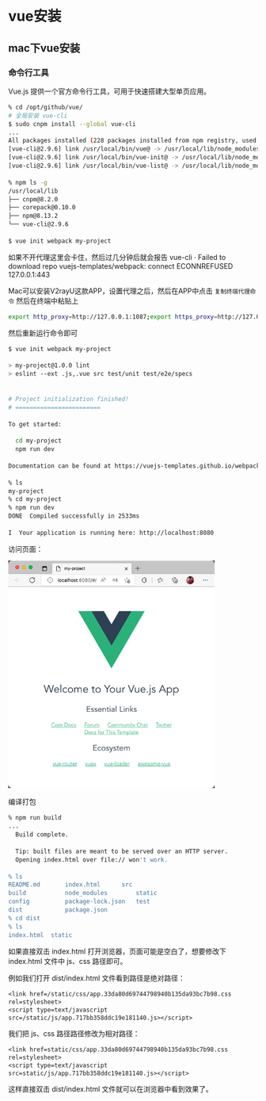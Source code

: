 # vue安装



## mac下vue安装



### 命令行工具

Vue.js 提供一个官方命令行工具，可用于快速搭建大型单页应用。

```bash
% cd /opt/github/vue/
# 全局安装 vue-cli
$ sudo cnpm install --global vue-cli
...
All packages installed (228 packages installed from npm registry, used 3s(network 3s), speed 1.68MB/s, json 217(1014.4KB), tarball 4.63MB, manifests cache hit 0, etag hit 0 / miss 0)
[vue-cli@2.9.6] link /usr/local/bin/vue@ -> /usr/local/lib/node_modules/vue-cli/bin/vue
[vue-cli@2.9.6] link /usr/local/bin/vue-init@ -> /usr/local/lib/node_modules/vue-cli/bin/vue-init
[vue-cli@2.9.6] link /usr/local/bin/vue-list@ -> /usr/local/lib/node_modules/vue-cli/bin/vue-list

% npm ls -g                    
/usr/local/lib
├── cnpm@8.2.0
├── corepack@0.10.0
├── npm@8.13.2
└── vue-cli@2.9.6

$ vue init webpack my-project

```

如果不开代理这里会卡住，然后过几分钟后就会报告 vue-cli · Failed to download repo vuejs-templates/webpack: connect ECONNREFUSED 127.0.0.1:443

Mac可以安装V2rayU这款APP，设置代理之后，然后在APP中点击 `复制终端代理命令` 然后在终端中粘贴上

```bash
export http_proxy=http://127.0.0.1:1087;export https_proxy=http://127.0.0.1:1087;export ALL_PROXY=socks5://127.0.0.1:1080
```

然后重新运行命令即可

```bash
$ vue init webpack my-project

> my-project@1.0.0 lint
> eslint --ext .js,.vue src test/unit test/e2e/specs


# Project initialization finished!
# ========================

To get started:

  cd my-project
  npm run dev
  
Documentation can be found at https://vuejs-templates.github.io/webpack

% ls
my-project
% cd my-project
% npm run dev
DONE  Compiled successfully in 2533ms                                  21:32:05

I  Your application is running here: http://localhost:8080

```

访问页面：

<img src="https://raw.githubusercontent.com/yinzhipeng123/Picture_Bed/main/202207042221996.png" alt="image-20220704222119897" style="zoom: 67%;" />



编译打包

```bash
% npm run build
...
  Build complete.

  Tip: built files are meant to be served over an HTTP server.
  Opening index.html over file:// won't work.

% ls
README.md		index.html		src
build			node_modules		static
config			package-lock.json	test
dist			package.json
% cd dist 
% ls
index.html	static
```



如果直接双击 index.html 打开浏览器，页面可能是空白了，想要修改下 index.html 文件中 js、css 路径即可。

例如我们打开 dist/index.html 文件看到路径是绝对路径：

```
<link href=/static/css/app.33da80d69744798940b135da93bc7b98.css rel=stylesheet>
<script type=text/javascript src=/static/js/app.717bb358ddc19e181140.js></script>
```

我们把 js、css 路径路径修改为相对路径：

```
<link href=static/css/app.33da80d69744798940b135da93bc7b98.css rel=stylesheet>
<script type=text/javascript src=static/js/app.717bb358ddc19e181140.js></script>
```

这样直接双击 dist/index.html 文件就可以在浏览器中看到效果了。
